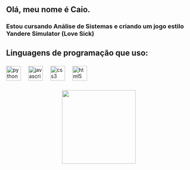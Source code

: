 <h2 align="left">Olá, meu nome é Caio.</h2>

###

<h3 align="left">Estou cursando Análise de Sistemas e criando um jogo estilo Yandere Simulator (Love Sick)</h3>

###

<h2 align="left">Linguagens de programação que uso:</h2>

###

<div align="left">
  <img src="https://cdn.jsdelivr.net/gh/devicons/devicon/icons/python/python-original.svg" height="40" alt="python logo"  />
  <img width="12" />
  <img src="https://cdn.jsdelivr.net/gh/devicons/devicon/icons/javascript/javascript-original.svg" height="40" alt="javascript logo"  />
  <img width="12" />
  <img src="https://cdn.jsdelivr.net/gh/devicons/devicon/icons/css3/css3-original.svg" height="40" alt="css3 logo"  />
  <img width="12" />
  <img src="https://cdn.jsdelivr.net/gh/devicons/devicon/icons/html5/html5-original.svg" height="40" alt="html5 logo"  />
</div>

###

<div align="center">
  <img height="200" src="https://media.stickerswiki.app/ayanochan/2848417.512.webp"  />
</div>

###
